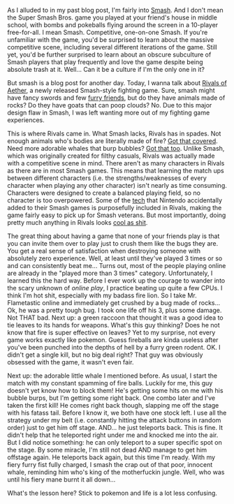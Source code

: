 As I alluded to in my past blog post, I'm fairly into <a href="https://en.wikipedia.org/wiki/Professional_Super_Smash_Bros._competition">Smash</a>. And I don't mean the Super Smash Bros. game you played at your friend's house in middle school, with bombs and pokeballs flying around the screen in a 10-player free-for-all. I mean Smash. Competitive, one-on-one Smash. If you're unfamiliar with the game, you'd be surprised to learn about the massive competitive scene, including several different iterations of the game. Still yet, you'd be further surprised to learn about an obscure subculture of Smash players that play frequently and love the game despite being absolute trash at it. Well... Can it be a culture if I'm the only one in it?

But smash is a blog post for another day. Today, I wanna talk about <a href="http://www.rivalsofaether.com/">Rivals of Aether</a>, a newly released Smash-style fighting game. Sure, smash might have fancy swords and few <a href="http://pm1.narvii.com/5976/fedcb85d963978ec01848e716b011ddae4c9a348_hq.jpg">furry friends</a>, but do they have animals made of rocks? Do they have goats that can poop clouds? No. Due to this major design flaw in Smash, I was left wanting more out of my fighting game experiences.

This is where Rivals came in. What Smash lacks, Rivals has in spades. Not enough animals who's bodies are literally made of fire? <a href="http://www.rivalsofaether.com/characters/zetterburn/">Got that covered</a>. Need more adorable whales that burp bubbles? <a href="http://www.rivalsofaether.com/characters/orcane/">Got that too</a>. Unlike Smash, which was originally created for filthy casuals, Rivals was actually made with a competitive scene in mind. There aren't as many characters in Rivals as there are in most Smash games. This means that learning the match ups between different characters (i.e. the strengths/weaknesses of every character when playing any other character) isn't nearly as time consuming. Characters were designed to create a balanced playing field, so no character is too overpowered. Some of the <a href="https://www.ssbwiki.com/Advanced_technique">tech</a> that Nintendo accidentally added to their Smash games is purposefully included in Rivals, making the game fairly easy to pick up for Smash veterans. But most importantly, doing pretty much anything in Rivals looks <a href="https://www.youtube.com/watch?v=LSO1jAqi3wk">cool as shit</a>.

The great thing about having a game that none of your friends play is that you can invite them over to play just to crush them like the bugs they are. You get a real sense of satisfaction when destroying someone with absolutely zero experience. Well, at least until they've played 3 times or so and can consistently beat me... Turns out, most of the people playing online are already in the "played more than 3 times" category. Unfortunately, I learned this the hard way. Before I ever work up the courage to wander into the scary unknown of <i>online play</i>, I practice beating up quite a few CPUs. I think I'm hot shit, especially with my badass fire lion. So I take Mr. Flametastic online and immediately get crushed by a bug made of rocks... Ok, he was a pretty tough bug. I took one life off his 3, plus some damage. Not THAT bad. Next up: a green raccoon that thought it was a good idea to tie leaves to its hands for weapons. What's this guy thinking? Does he not know that fire is super effective on leaves? Yet to my surprise, not every game works exactly like pokemon. Guess fireballs are kinda useless after you've been punched into the depths of hell by a furry green rodent. OK. I didn't get a single kill, but no big deal right? That guy was obviously obsessed with the game, it wasn't even fair. 

Next up: the adorable little whale I mentioned before. As usual, I start the match with my constant spamming of fire balls. Luckily for me, this guy doesn't yet know how to block them! He's getting some hits on me with his bubble burps, but I'm getting some right back. One combo later and I've taken the first kill! He comes right back though, slapping me off the stage with his fatass tail. Before I know it, we both have one stock left. I use all the strategy under my belt (i.e. constantly hitting the attack buttons in random order) just to get him off stage. AND... he just teleports back. This is fine. It didn't help that he teleported right under me and knocked me into the air. But I did notice something: he can only teleport to a super specific spot on the stage. By some miracle, I'm still not dead AND manage to get him offstage again. He teleports back again, but this time I'm ready. With my fiery furry fist fully charged, I smash the crap out of that poor, innocent whale, reminding him who's king of the motherfuckin jungle. Well, who was until his fiery mane burnt it all down...

What's the lesson here? Stick to pokemon and life is a lot less confusing.
